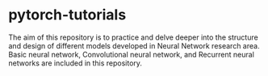 # pytorch-tutorials

The aim of this repository is to practice and delve deeper into the structure and design of different models developed in Neural Network research area. 
Basic neural network, Convolutional neural network, and Recurrent neural networks are included in this repository. 
